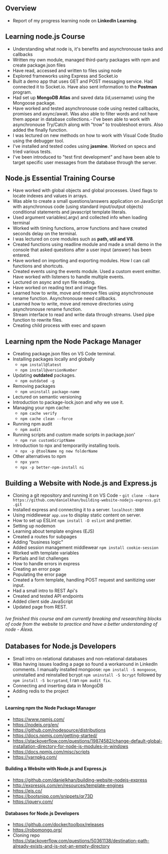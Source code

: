 
## Overview  
- Report of my progress learning node on **LinkedIn Learning**.

## Learning node.js Course

- Understanding what node is, it's benefits and asynchronouse tasks and callbacks
- Written my own module, managed third-party packages with npm and create package.json files
- Have read, accessed and written to files using node
- Explored frameworks using Express and Socket.io
 - Built a demo app that uses GET and POST messaging service. Had connected it to Socket.io. Have also sent information to the **Postman** program. 
-  Had set up **MongoDB Atlas** and saved data (id,username) using the Mongoose package.
- Have worked and tested asynchronouse code using nested callbacks, promises and async/await. Was also able to filter words and not have them appear in database collections.- I've been able to work with asynchronouse Try/Catch along with "trow" to troubleshoot errors. Also added the finally function.
- I was lectured on new methods on how to work with Visual Code Studio using the debugger tool. 
- I've installed and tested codes using **jasmine**. Worked on specs and tried various tests.
- I've been introduced to "test first development" and have been able to target specific user messages from the database through the server. 

## Node.js Essential Training Course

- Have worked with global objects and global processes.  Used flags to locate indexes and values in arrays. 
- Was able to create a small questions/answers application on JavaScript with asynchronous code (using standard input/output objects)  conditional statements and javascript template literals.
- Used argument variables(.argv) and collected info when loading terminal
- Worked with timing functions, arrow functions and have created seconds delay on the terminal. 
- I was lectured on core modules such as **path, util and V8**. 
- Created functions using readline module and made a small demo in the console that asked questions after a user input (answer) has been entered.
- Have worked on importing and exporting modules. How I can call functions and shortcuts.
- Created events using the events module. Used a custom event emitter. Have worked with listeners to handle multiple events. 
- Lectured on async and syn file reading.
- Have worked on reading text and image files. 
- Learned how to write, move and remove files using asynchronouse rename function. Asynchronouse need callbacks. 
- Learned how to write, move and remove directories using asynchronouse rename function.
- Stream interface to read and write data through streams. Used pipe function to rewrite files. 
- Creating child process with exec and spawn

## Learning npm the Node Package Manager
- Creating package.json files on VS Code terminal.
- Installing packages locally and globally
   - `npm install@latest`
   - `npm install@versionNumber`
- Updating **outdated** packages. 
   - `npm outdated -g`
- Removing packages 
   - `npm uninstall package-name`
- Lectured on semantic versioning
- Introduction to package-lock.json and why we use it.
- Managing your npm cache:
   - `npm cache verify`
   - `npm cache clean --force`
 - Running npm audit
   - `npm audit`
  - Running scripts and custom made scripts in package.json'
    - `npm run customScriptName`
  - Introduction to npx and temporarilly installing tools.
    - `npx -p @toolName ng new folderName`
  - Other alternatives to npm
    - `npx yarn`
    - `npx -p better-npm-install ni `

## Building a Website with Node.js and Express.js
- Cloning a git repository and running it on VS  Code  - `git clone --bare https://github.com/danielkhan/building-website-nodejs-express.git .git `
- Installed express and connecting it to a server. `localhost:3000`
- Using middlewear `app.use` to display static content on server. 
- How to set up ESLint `npm install -D eslint` and prettier.
- Setting up nodemon
- Learning about template engines (EJS)
- Created a routes for subpages
- Adding "business logic"
- Added session management middlewear `npm install cookie-session`
- Worked with template variables
- Partials and list challenges
- How to handle errors in express 
- Creating an error page 
- Populating the error page
- Created a form template, handling POST request and sanitizing user input.
- Had a small intro to REST Api's 
- Created and tested API endpoints
- Added client side JavaScript
- Updated page from REST. 

###### *Ive finished this course and am currently breaking and researching blocks of code from the website to practice and have a better understanding of node - Alexa.*

## Databases for Node.js Developers
- Small intro on relational databases and non-relational databases
- Was having issues loading a page so found a workaround in LinkedIn comments. 
I manually installed mongoose: `npm install -S mongoose`, uninstalled and reinstalled bcrypt `npm uninstall -S bcrypt` followed by `npm install -S bcryptand`, I ran `npm audit fix`.
- Connecting and inserting data in MongoDB
- Adding redis to the project
- 
#### Learning npm the Node Package Manager
- https://www.npmjs.com/
- https://nodejs.org/en/
- https://github.com/nodesource/distributions
- https://docs.npmjs.com/getting-started/
- https://stackoverflow.com/questions/19874582/change-default-global-installation-directory-for-node-js-modules-in-windows
- https://docs.npmjs.com/misc/scripts
- https://yarnpkg.com/

#### Building a Website with Node.js and Express.js
- https://github.com/danielkhan/building-website-nodejs-express
- http://expressjs.com/en/resources/template-engines
- https://ejs.co/
- https://bootsnipp.com/snippets/qr73D
- https://jquery.com/

#### Databases for Node.js Developers
- https://github.com/docker/toolbox/releases
- https://robomongo.org/
- Cloning repo https://stackoverflow.com/questions/50361138/destination-path-already-exists-and-is-not-an-empty-directory
```

```
